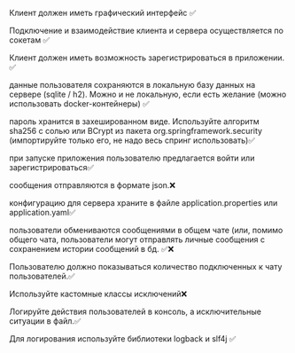 Клиент должен иметь графический интерфейс  ✅

Подключение и взаимодействие клиента и сервера осуществляется по сокетам ✅

Клиент должен иметь возможность зарегистрироваться в приложении. ✅

данные пользователя сохраняются в локальную базу данных на сервере (sqlite / h2). Можно и не локальную, если есть желание (можно использовать docker-контейнеры) ✅

пароль хранится в захешированном виде. Используйте алгоритм sha256 с солью или BCrypt из пакета org.springframework.security (импортируйте только его, не надо весь спринг использовать)✅

при запуске приложения пользователю предлагается войти или зарегистрироваться✅

сообщения отправляются в формате json.❌

конфигурацию для сервера храните в файле application.properties или application.yaml✅

пользователи обмениваются сообщениями в общем чате (или, помимо общего чата, пользователи могут отправлять личные сообщения с сохранением истории сообщений в бд. ✅❌

Пользователю должно показываться количество подключенных к чату пользователей.✅

Используйте кастомные классы исключений❌

Логируйте действия пользователей в консоль, а исключительные ситуации в файл.✅

Для логирования используйте библиотеки logback и slf4j ✅

